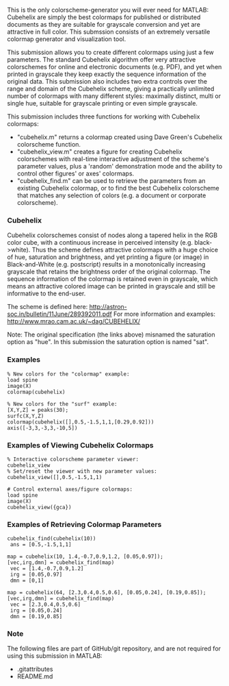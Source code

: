 This is the only colorscheme-generator you will ever need for MATLAB: Cubehelix are simply the best colormaps for published or distributed documents as they are suitable for grayscale conversion and yet are attractive in full color. This submssion consists of an extremely versatile colormap generator and visualization tool.

This submission allows you to create different colormaps using just a few parameters. The standard Cubehelix algorithm offer very attractive colorschemes for online and electronic documents (e.g. PDF), and yet when printed in grayscale they keep exactly the sequence information of the original data. This submission also includes two extra controls over the range and domain of the Cubehelix scheme, giving a practically unlimited number of colormaps with many different styles: maximally distinct, multi or single hue, suitable for grayscale printing or even simple grayscale.

This submission includes three functions for working with Cubehelix colormaps:

* "cubehelix.m" returns a colormap created using Dave Green's Cubehelix colorscheme function. 
* "cubehelix_view.m" creates a figure for creating Cubehelix colorschemes with real-time interactive adjustment of the scheme's parameter values, plus a 'random' demonstration mode and the ability to control other figures' or axes' colormaps.
* "cubehelix_find.m" can be used to retrieve the parameters from an existing Cubehelix colormap, or to find the best Cubehelix colorscheme that matches any selection of colors (e.g. a document or corporate colorscheme).

### Cubehelix ###

Cubehelix colorschemes consist of nodes along a tapered helix in the RGB color cube, with a continuous increase in perceived intensity (e.g. black->white). Thus the scheme defines attractive colormaps with a huge choice of hue, saturation and brightness, and yet printing a figure (or image) in Black-and-White (e.g. postscript) results in a monotonically increasing grayscale that retains the brightness order of the original colormap. The sequence information of the colormap is retained even in grayscale, which means an attractive colored image can be printed in grayscale and still be informative to the end-user.

The scheme is defined here: http://astron-soc.in/bulletin/11June/289392011.pdf 
For more information and examples: http://www.mrao.cam.ac.uk/~dag/CUBEHELIX/

Note: The original specification (the links above) misnamed the saturation option as "hue". In this submission the saturation option is named "sat".

### Examples ###

	% New colors for the "colormap" example: 
	load spine 
	image(X) 
	colormap(cubehelix)
	
	% New colors for the "surf" example: 
	[X,Y,Z] = peaks(30); 
	surfc(X,Y,Z) 
	colormap(cubehelix([],0.5,-1.5,1,1,[0.29,0.92])) 
	axis([-3,3,-3,3,-10,5])

### Examples of Viewing Cubehelix Colormaps ###

	% Interactive colorscheme parameter viewer: 
	cubehelix_view 
	% Set/reset the viewer with new parameter values: 
	cubehelix_view([],0.5,-1.5,1,1)
	
	# Control external axes/figure colormaps:
	load spine
	image(X)
	cubehelix_view({gca})

### Examples of Retrieving Colormap Parameters ###

	cubehelix_find(cubehelix(10))
	 ans = [0.5,-1.5,1,1]
	
	map = cubehelix(10, 1.4,-0.7,0.9,1.2, [0.05,0.97]); 
	[vec,irg,dmn] = cubehelix_find(map)
	 vec = [1.4,-0.7,0.9,1.2]
	 irg = [0.05,0.97]
	 dmn = [0,1]

	map = cubehelix(64, [2.3,0.4,0.5,0.6], [0.05,0.24], [0.19,0.85]);
	[vec,irg,dmn] = cubehelix_find(map)
	 vec = [2.3,0.4,0.5,0.6]
	 irg = [0.05,0.24]
	 dmn = [0.19,0.85]
 
 ### Note ###

The following files are part of GitHub/git repository, and are not required for using this submission in MATLAB:
* .gitattributes
* README.md
